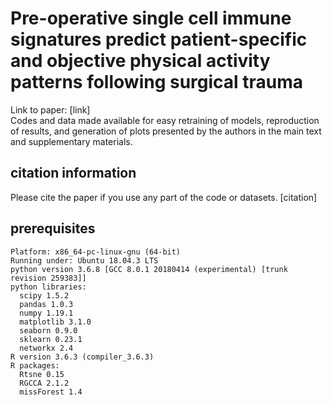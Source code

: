 # Pre-operative single cell immune signatures predict patient-specific and objective physical activity patterns following surgical trauma

Link to paper: [link] \
Codes and data made available for easy retraining of models, reproduction of results, and generation of plots presented by the authors in the main text and supplementary materials.

## citation information
Please cite the paper if you use any part of the code or datasets.
[citation]

## prerequisites
```
Platform: x86_64-pc-linux-gnu (64-bit)
Running under: Ubuntu 18.04.3 LTS
python version 3.6.8 [GCC 8.0.1 20180414 (experimental) [trunk revision 259383]]
python libraries:
  scipy 1.5.2
  pandas 1.0.3
  numpy 1.19.1
  matplotlib 3.1.0
  seaborn 0.9.0
  sklearn 0.23.1
  networkx 2.4
R version 3.6.3 (compiler_3.6.3)
R packages:
  Rtsne 0.15
  RGCCA 2.1.2
  missForest 1.4
```